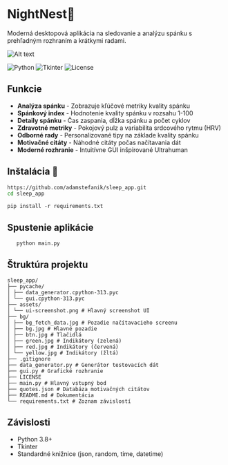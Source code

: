 # NightNest🌙

Moderná desktopová aplikácia na sledovanie a analýzu spánku s prehľadným rozhraním a krátkymi radami.

![Alt text](assets/ui-screenshot.png)

![Python](https://img.shields.io/badge/Python-3.8+-blue.svg)
![Tkinter](https://img.shields.io/badge/Tkinter-8.6+-green.svg)
![License](https://img.shields.io/badge/license-MIT-blue.svg)

## Funkcie

- **Analýza spánku** - Zobrazuje kľúčové metriky kvality spánku
- **Spánkový index** - Hodnotenie kvality spánku v rozsahu 1-100
- **Detaily spánku** - Čas zaspania, dĺžka spánku a počet cyklov
- **Zdravotné metriky** - Pokojový pulz a variabilita srdcového rytmu (HRV)
- **Odborné rady** - Personalizované tipy na základe kvality spánku
- **Motivačné citáty** - Náhodné citáty počas načítavania dát 
- **Moderné rozhranie** - Intuitívne GUI inšpirované Ultrahuman

## Inštalácia 🔨

```bash
https://github.com/adamstefanik/sleep_app.git
cd sleep_app
```
```
pip install -r requirements.txt
```

## Spustenie aplikácie

```
   python main.py
```

## Štruktúra projektu

```
sleep_app/
├── pycache/
│ ├── data_generator.cpython-313.pyc
│ └── gui.cpython-313.pyc
├── assets/
│ └── ui-screenshot.png # Hlavný screenshot UI
├── bg/
│ ├── bg_fetch_data.jpg # Pozadie načítavacieho screenu
│ ├── bg.jpg # Hlavné pozadie
│ ├── btn.jpg # Tlačidlá
│ ├── green.jpg # Indikátory (zelená)
│ ├── red.jpg # Indikátory (červená)
│ └── yellow.jpg # Indikátory (žltá)
├── .gitignore
├── data_generator.py # Generátor testovacích dát
├── gui.py # Grafické rozhranie
├── LICENSE
├── main.py # Hlavný vstupný bod
├── quotes.json # Databáza motivačných citátov
├── README.md # Dokumentácia
└── requirements.txt # Zoznam závislostí
```

## Závislosti

- Python 3.8+
- Tkinter
- Standardné knižnice (json, random, time, datetime)
